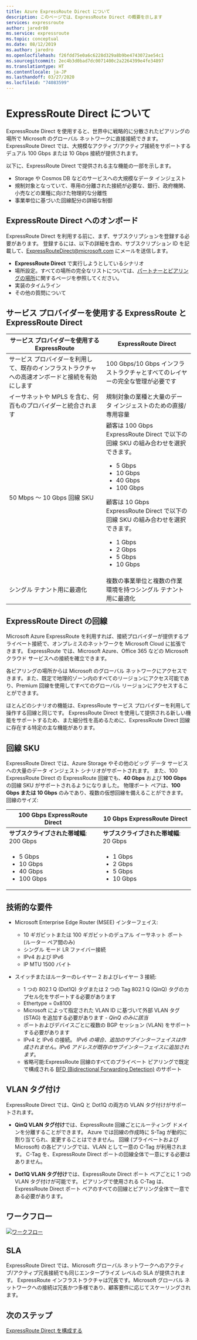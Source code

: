 ```yaml
---
title: Azure ExpressRoute Direct について
description: このページでは、ExpressRoute Direct の概要を示します
services: expressroute
author: jaredr80
ms.service: expressroute
ms.topic: conceptual
ms.date: 08/12/2019
ms.author: jaredro
ms.openlocfilehash: f26fdd75e0a6c6228d329a8b9be4743072ae54c1
ms.sourcegitcommit: 2ec4b3d0bad7dc0071400c2a2264399e4fe34897
ms.translationtype: HT
ms.contentlocale: ja-JP
ms.lasthandoff: 03/27/2020
ms.locfileid: "74083599"
---
```

# <a name="about-expressroute-direct"></a>ExpressRoute Direct について

ExpressRoute Direct を使用すると、世界中に戦略的に分散されたピアリングの場所で Microsoft のグローバル ネットワークに直接接続できます。 ExpressRoute Direct では、大規模なアクティブ/アクティブ接続をサポートするデュアル 100 Gbps または 10 Gbps 接続が提供されます。

以下に、ExpressRoute Direct で提供される主な機能の一部を示します。

* Storage や Cosmos DB などのサービスへの大規模なデータ インジェスト
* 規制対象となっていて、専用の分離された接続が必要な、銀行、政府機関、小売などの業種に向けた物理的な分離性
* 事業単位に基づいた回線配分の詳細な制御

## <a name="onboard-to-expressroute-direct"></a>ExpressRoute Direct へのオンボード

ExpressRoute Direct を利用する前に、まず、サブスクリプションを登録する必要があります。 登録するには、以下の詳細を含め、サブスクリプション ID を記載して、<ExpressRouteDirect@microsoft.com> にメールを送信します。

* **ExpressRoute Direct** で実行しようとしているシナリオ
* 場所設定。すべての場所の完全なリストについては、[パートナーとピアリングの場所](expressroute-locations-providers.md)に関するページを参照してください。
* 実装のタイムライン
* その他の質問について

## <a name="expressroute-using-a-service-provider-and-expressroute-direct"></a>サービス プロバイダーを使用する ExpressRoute と ExpressRoute Direct

| **サービス プロバイダーを使用する ExpressRoute** | **ExpressRoute Direct** | 
| --- | --- |
| サービス プロバイダーを利用して、既存のインフラストラクチャへの高速オンボードと接続を有効にします | 100 Gbps/10 Gbps インフラストラクチャとすべてのレイヤーの完全な管理が必要です
| イーサネットや MPLS を含む、何百ものプロバイダーと統合されます | 規制対象の業種と大量のデータ インジェストのための直接/専用容量 |
| 50 Mbps ～ 10 Gbps 回線 SKU | 顧客は 100 Gbps ExpressRoute Direct で以下の回線 SKU の組み合わせを選択できます。 <ul><li>5 Gbps</li><li>10 Gbps</li><li>40 Gbps</li><li>100 Gbps</li></ul> 顧客は 10 Gbps ExpressRoute Direct で以下の回線 SKU の組み合わせを選択できます。<ul><li>1 Gbps</li><li>2 Gbps</li><li>5 Gbps</li><li>10 Gbps</li></ul>
| シングル テナント用に最適化 | 複数の事業単位と複数の作業環境を持つシングル テナント用に最適化

## <a name="expressroute-direct-circuits"></a>ExpressRoute Direct の回線

Microsoft Azure ExpressRoute を利用すれば、接続プロバイダーが提供するプライベート接続で、オンプレミスのネットワークを Microsoft Cloud に拡張できます。 ExpressRoute では、Microsoft Azure、Office 365 などの Microsoft クラウド サービスへの接続を確立できます。

各ピアリングの場所からは Microsoft のグローバル ネットワークにアクセスできます。また、既定で地理的ゾーン内のすべてのリージョンにアクセス可能であり、Premium 回線を使用してすべてのグローバル リージョンにアクセスすることができます。  

ほとんどのシナリオの機能は、ExpressRoute サービス プロバイダーを利用して操作する回線と同じです。 ExpressRoute Direct を使用して提供される新しい機能をサポートするため、また細分性を高めるために、ExpressRoute Direct 回線に存在する特定の主な機能があります。

## <a name="circuit-skus"></a>回線 SKU

ExpressRoute Direct では、Azure Storage やその他のビッグ データ サービスへの大量のデータ インジェスト シナリオがサポートされます。 また、100 ExpressRoute Direct の ExpressRoute 回線でも、**40 Gbps** および **100 Gbps** の回線 SKU がサポートされるようになりました。 物理ポート ペアは、**100 Gbps または 10 Gbps** のみであり、複数の仮想回線を備えることができます。 回線のサイズ:

| **100 Gbps ExpressRoute Direct** | **10 Gbps ExpressRoute Direct** | 
| --- | --- |
| **サブスクライブされた帯域幅**: 200 Gbps | **サブスクライブされた帯域幅**: 20 Gbps |
| <ul><li>5 Gbps</li><li>10 Gbps</li><li>40 Gbps</li><li>100 Gbps</li></ul> | <ul><li>1 Gbps</li><li>2 Gbps</li><li>5 Gbps</li><li>10 Gbps</li></ul>

## <a name="technical-requirements"></a>技術的な要件

* Microsoft Enterprise Edge Router (MSEE) インターフェイス:
    * 10 ギガビットまたは 100 ギガビットのデュアル イーサネット ポート (ルーター ペア間のみ)
    * シングル モード LR ファイバー接続
    * IPv4 および IPv6
    * IP MTU 1500 バイト

* スイッチまたはルーターのレイヤー 2 およびレイヤー 3 接続:
    * 1 つの 802.1 Q (Dot1Q) タグまたは 2 つの Tag 802.1 Q (QinQ) タグのカプセル化をサポートする必要があります
    * Ethertype = 0x8100
    * Microsoft によって指定された VLAN ID に基づいて外部 VLAN タグ (STAG) を追加する必要があります - *QinQ のみに該当*
    * ポートおよびデバイスごとに複数の BGP セッション (VLAN) をサポートする必要があります
    * IPv4 と IPv6 の接続。 *IPv6 の場合、追加のサブインターフェイスは作成されません。IPv6 アドレスが既存のサブインターフェイスに追加されます*。 
    * 省略可能:ExpressRoute 回線のすべてのプライベート ピアリングで既定で構成される [BFD (Bidirectional Forwarding Detection)](https://docs.microsoft.com/azure/expressroute/expressroute-bfd) のサポート

## <a name="vlan-tagging"></a>VLAN タグ付け

ExpressRoute Direct では、QinQ と Dot1Q の両方の VLAN タグ付けがサポートされます。

* **QinQ VLAN タグ付け**では、ExpressRoute 回線ごとにルーティング ドメインを分離することができます。 Azure では回線の作成時に S-Tag が動的に割り当てられ、変更することはできません。 回線 (プライベートおよび Microsoft) の各ピアリングでは、VLAN として一意の C-Tag が利用されます。 C-Tag を、ExpressRoute Direct ポートの回線全体で一意にする必要はありません。

* **Dot1Q VLAN タグ付け**では、ExpressRoute Direct ポート ペアごとに 1 つの VLAN タグ付けが可能です。 ピアリングで使用される C-Tag は、ExpressRoute Direct ポート ペアのすべての回線とピアリング全体で一意である必要があります。

## <a name="workflow"></a>ワークフロー

[![ワークフロー](./media/expressroute-erdirect-about/workflow1.png)](./media/expressroute-erdirect-about/workflow1.png#lightbox)

## <a name="sla"></a>SLA

ExpressRoute Direct では、Microsoft グローバル ネットワークへのアクティブ/アクティブ冗長接続でも同じエンタープライズ レベルの SLA が提供されます。 ExpressRoute インフラストラクチャは冗長です。Microsoft グローバル ネットワークへの接続は冗長かつ多様であり、顧客要件に応じてスケーリングされます。 

## <a name="next-steps"></a>次のステップ

[ExpressRoute Direct を構成する](expressroute-howto-erdirect.md)
